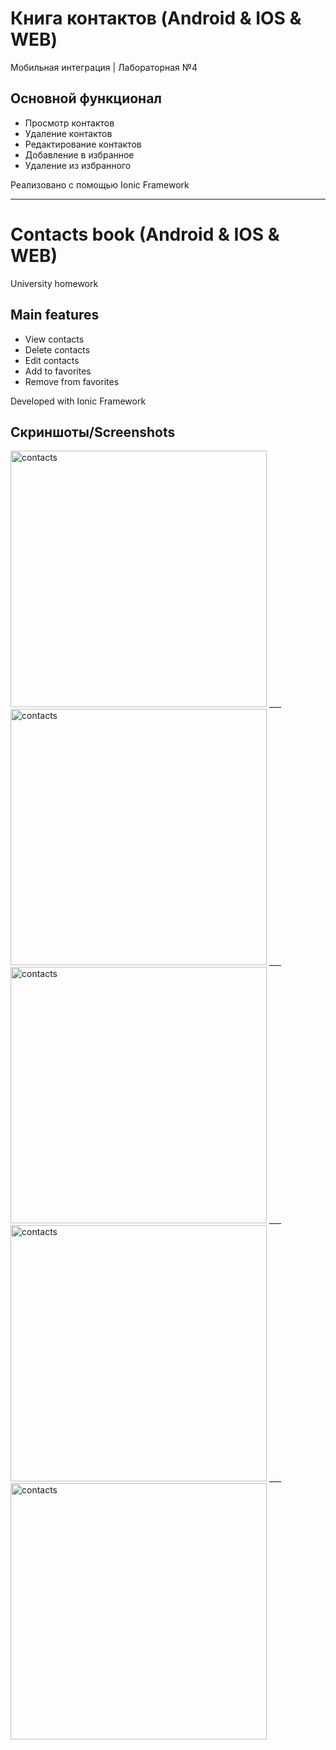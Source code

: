 # Книга контактов (Android & IOS & WEB)
Мобильная интеграция | Лабораторная №4

## Основной функционал

- Просмотр контактов
- Удаление контактов
- Редактирование контактов
- Добавление в избранное
- Удаление из избранного

Реализовано с помощью Ionic Framework


___

# Contacts book (Android & IOS & WEB)
University homework
## Main features
- View contacts
- Delete contacts
- Edit contacts
- Add to favorites
- Remove from favorites

Developed with Ionic Framework

## Скриншоты/Screenshots
<img src="https://i.imgur.com/xo7hxt8.png" alt="contacts" width="410" alight="middle">
___
<img src="https://i.imgur.com/GwHdxFu.png" alt="contacts" width="410">
___
<img src="https://i.imgur.com/cSFRZ9l.png" alt="contacts" width="410">
___
<img src="https://i.imgur.com/Ieoi2H2.png" alt="contacts" width="410">
___
<img src="https://i.imgur.com/aEw23Yk.png" alt="contacts" width="410">
